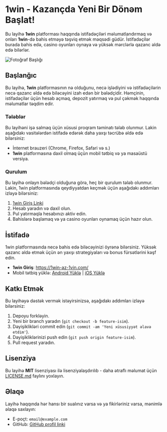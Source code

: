 # 1win - Kazançda Yeni Bir Dönəm Başlat!

Bu layihə **1win** platforması haqqında istifadəçiləri məlumatlandırmaq və onları **1win**-də bahis etməyə təşviq etmək məqsədi güdür. İstifadəçilər burada bahis edə, casino oyunları oynaya və yüksək mərclərlə qazanc əldə edə bilərlər.

![Fotoğraf Başlığı](mYKkQYoUsX-rraWNEv6gOniFAycqMoUFS8lzdgQ0CgOFtBFiHfw3JF_oAxcZXll3tnGj-AgeBdAFeetmhKH4G-7zeInU-phLtCEm.png)


## Başlanğıc

Bu layihə, **1win** platformasının nə olduğunu, necə işlədiyini və istifadəçilərin necə qazanc əldə edə biləcəyini izah edən bir bələdçidir. Həmçinin, istifadəçilər üçün hesab açmaq, depozit yatırmaq və pul çəkmək haqqında məlumatlar təqdim edir.

### Tələblər

Bu layihəni işə salmaq üçün xüsusi proqram təminatı tələb olunmur. Lakin aşağıdakı vasitələrdən istifadə edərək daha yaxşı təcrübə əldə edə bilərsiniz:

- İnternet brauzeri (Chrome, Firefox, Safari və s.)
- **1win** platformasına daxil olmaq üçün mobil tətbiq və ya masaüstü versiya.

### Qurulum

Bu layihə onlayn bələdçi olduğuna görə, heç bir qurulum tələb olunmur. Lakin, 1win platformasında qeydiyyatdan keçmək üçün aşağıdakı addımları izləyə bilərsiniz:

1. [1win Giriş Linki](https://1win-az-1vin.com/)
2. Hesab yaradın və daxil olun.
3. Pul yatırmaqla hesabınızı aktiv edin.
4. Bahislərə başlamaq və ya casino oyunları oynamaq üçün hazır olun.

## İstifadə

1win platformasında necə bahis edə biləcəyinizi öyrənə bilərsiniz. Yüksək qazanc əldə etmək üçün ən yaxşı strategiyaları və bonus fürsətlərini kəşf edin.

- **1win Giriş**: https://1win-az-1vin.com/
- Mobil tətbiq yüklə: [Android Yüklə](#) | [iOS Yüklə](#)

## Katkı Etmək

Bu layihəyə dəstək vermək istəyirsinizsə, aşağıdakı addımları izləyə bilərsiniz:

1. Depoyu forkləyin.
2. Yeni bir branch yaradın (`git checkout -b feature-isim`).
3. Dəyişiklikləri commit edin (`git commit -am 'Yeni xüsusiyyət əlavə etdim'`).
4. Dəyişikliklərinizi push edin (`git push origin feature-isim`).
5. Pull request yaradın.

## Lisenziya

Bu layihə **MIT** lisenziyası ilə lisenziyalaşdırılıb - daha ətraflı məlumat üçün [LICENSE.md](LICENSE.md) faylını yoxlayın.

## Əlaqə

Layihə haqqında hər hansı bir sualınız varsa və ya fikirləriniz varsa, mənimlə əlaqə saxlayın:

- E-poçt: `email@example.com`
- GitHub: [GitHub profil linki](https://github.com/kullanici-adiniz)

